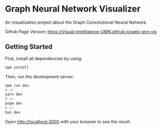 # Graph Neural Network Visualizer

An visualization project about the Graph Convolutional Neural Network. 

GiHub Page Version: https://Visual-Intelligence-UMN.github.io/web-gnn-vis 

## Getting Started

First, install all dependencies by using: 

```bash
npm install
```

Then, run the development server:

```bash
npm run dev
# or
yarn dev
# or
pnpm dev
# or
bun dev
```

Open [http://localhost:3000](http://localhost:3000) with your browser to see the result.
